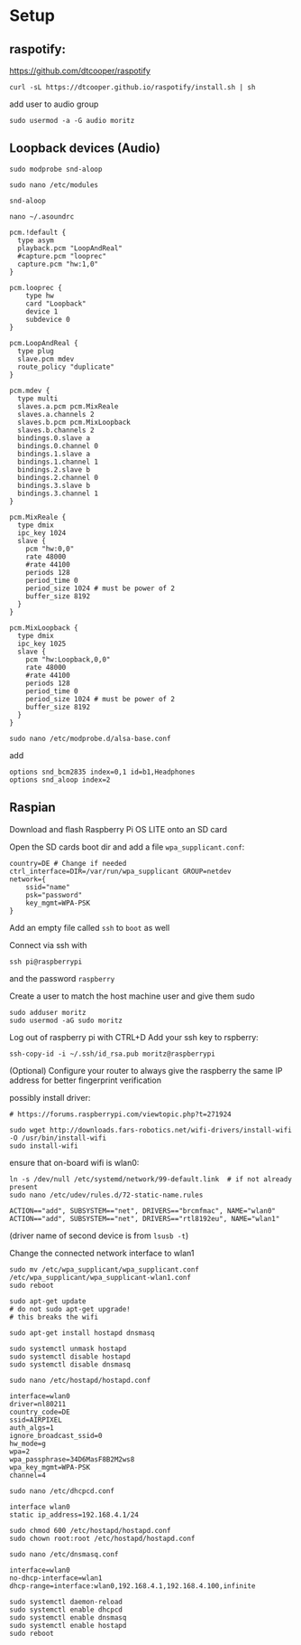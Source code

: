 # Setup

## raspotify:
https://github.com/dtcooper/raspotify
```
curl -sL https://dtcooper.github.io/raspotify/install.sh | sh
```

add user to audio group
```
sudo usermod -a -G audio moritz
```

## Loopback devices (Audio)

```
sudo modprobe snd-aloop
```
```
sudo nano /etc/modules
```
```
snd-aloop
```

```
nano ~/.asoundrc
```

```
pcm.!default {
  type asym
  playback.pcm "LoopAndReal"
  #capture.pcm "looprec"
  capture.pcm "hw:1,0"
}

pcm.looprec {
    type hw
    card "Loopback"
    device 1
    subdevice 0
}

pcm.LoopAndReal {
  type plug
  slave.pcm mdev
  route_policy "duplicate"
}

pcm.mdev {
  type multi
  slaves.a.pcm pcm.MixReale
  slaves.a.channels 2
  slaves.b.pcm pcm.MixLoopback
  slaves.b.channels 2
  bindings.0.slave a
  bindings.0.channel 0
  bindings.1.slave a
  bindings.1.channel 1
  bindings.2.slave b
  bindings.2.channel 0
  bindings.3.slave b
  bindings.3.channel 1
}

pcm.MixReale {
  type dmix
  ipc_key 1024
  slave {
    pcm "hw:0,0"
    rate 48000
    #rate 44100
    periods 128
    period_time 0
    period_size 1024 # must be power of 2
    buffer_size 8192
  }
}

pcm.MixLoopback {
  type dmix
  ipc_key 1025
  slave {
    pcm "hw:Loopback,0,0"
    rate 48000
    #rate 44100
    periods 128
    period_time 0
    period_size 1024 # must be power of 2
    buffer_size 8192
  }
}
```

```
sudo nano /etc/modprobe.d/alsa-base.conf
```
add
```
options snd_bcm2835 index=0,1 id=b1,Headphones
options snd_aloop index=2
```


## Raspian

Download and flash Raspberry Pi OS LITE onto an SD card

Open the SD cards boot dir and add a file `wpa_supplicant.conf`:
```
country=DE # Change if needed
ctrl_interface=DIR=/var/run/wpa_supplicant GROUP=netdev
network={
    ssid="name"
    psk="password"
    key_mgmt=WPA-PSK
}
```

Add an empty file called `ssh` to `boot` as well

Connect via ssh with
```
ssh pi@raspberrypi
```
and the password `raspberry`

Create a user to match the host machine user and give them sudo

```
sudo adduser moritz
sudo usermod -aG sudo moritz
```

Log out of raspberry pi with CTRL+D
Add your ssh key to rspberry:
```
ssh-copy-id -i ~/.ssh/id_rsa.pub moritz@raspberrypi
```

(Optional) Configure your router to always give the raspberry the same IP address for better fingerprint verification

possibly install driver:
```
# https://forums.raspberrypi.com/viewtopic.php?t=271924

sudo wget http://downloads.fars-robotics.net/wifi-drivers/install-wifi -O /usr/bin/install-wifi
sudo install-wifi
```


ensure that on-board wifi is wlan0:
```
ln -s /dev/null /etc/systemd/network/99-default.link  # if not already present 
sudo nano /etc/udev/rules.d/72-static-name.rules
```
```
ACTION=="add", SUBSYSTEM=="net", DRIVERS=="brcmfmac", NAME="wlan0"
ACTION=="add", SUBSYSTEM=="net", DRIVERS=="rtl8192eu", NAME="wlan1"
```

(driver name of second device is from `lsusb -t`)


Change the connected network interface to wlan1
```
sudo mv /etc/wpa_supplicant/wpa_supplicant.conf /etc/wpa_supplicant/wpa_supplicant-wlan1.conf
sudo reboot
```

```
sudo apt-get update
# do not sudo apt-get upgrade!
# this breaks the wifi
```


```
sudo apt-get install hostapd dnsmasq
```

```
sudo systemctl unmask hostapd
sudo systemctl disable hostapd
sudo systemctl disable dnsmasq
```

```
sudo nano /etc/hostapd/hostapd.conf
```

```
interface=wlan0
driver=nl80211
country_code=DE
ssid=AIRPIXEL
auth_algs=1
ignore_broadcast_ssid=0
hw_mode=g
wpa=2
wpa_passphrase=34D6MasF8B2M2ws8
wpa_key_mgmt=WPA-PSK
channel=4
```

```
sudo nano /etc/dhcpcd.conf
```

```
interface wlan0
static ip_address=192.168.4.1/24
```

```
sudo chmod 600 /etc/hostapd/hostapd.conf
sudo chown root:root /etc/hostapd/hostapd.conf
```

```
sudo nano /etc/dnsmasq.conf
```
```
interface=wlan0
no-dhcp-interface=wlan1
dhcp-range=interface:wlan0,192.168.4.1,192.168.4.100,infinite
```

```
sudo systemctl daemon-reload
sudo systemctl enable dhcpcd
sudo systemctl enable dnsmasq
sudo systemctl enable hostapd
sudo reboot
```


